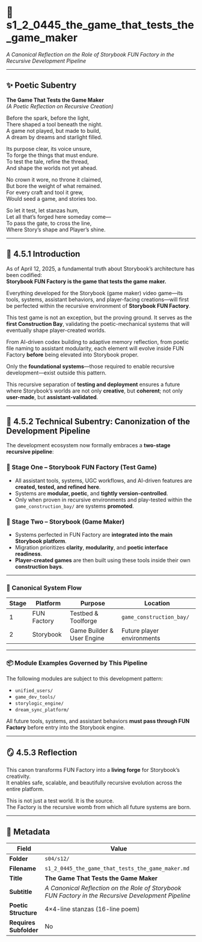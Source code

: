 # 📜 s1_2_0445_the_game_that_tests_the_game_maker  
*A Canonical Reflection on the Role of Storybook FUN Factory in the Recursive Development Pipeline*  

---

## ✨ Poetic Subentry  
**The Game That Tests the Game Maker**  
*(A Poetic Reflection on Recursive Creation)*

Before the spark, before the light,  
There shaped a tool beneath the night.  
A game not played, but made to build,  
A dream by dreams and starlight filled.  

Its purpose clear, its voice unsure,  
To forge the things that must endure.  
To test the tale, refine the thread,  
And shape the worlds not yet ahead.  

No crown it wore, no throne it claimed,  
But bore the weight of what remained.  
For every craft and tool it grew,  
Would seed a game, and stories too.  

So let it test, let stanzas hum,  
Let all that’s forged here someday come—  
To pass the gate, to cross the line,  
Where Story’s shape and Player’s shine.  

---

## 📘 4.5.1 Introduction

As of April 12, 2025, a fundamental truth about Storybook’s architecture has been codified:  
**Storybook FUN Factory is the game that tests the game maker.**

Everything developed for the Storybook (game maker) video game—its tools, systems, assistant behaviors, and player-facing creations—will first be perfected within the recursive environment of **Storybook FUN Factory**.

This test game is not an exception, but the proving ground. It serves as the **first Construction Bay**, validating the poetic-mechanical systems that will eventually shape player-created worlds.

From AI-driven codex building to adaptive memory reflection, from poetic file naming to assistant modularity, each element will evolve inside FUN Factory **before** being elevated into Storybook proper.

Only the **foundational systems**—those required to enable recursive development—exist outside this pattern.

This recursive separation of **testing and deployment** ensures a future where Storybook’s worlds are not only **creative**, but **coherent**; not only **user-made**, but **assistant-validated**.

---

## 📂 4.5.2 Technical Subentry: Canonization of the Development Pipeline

The development ecosystem now formally embraces a **two-stage recursive pipeline**:

### 🔹 Stage One – Storybook FUN Factory (Test Game)

- All assistant tools, systems, UGC workflows, and AI-driven features are **created, tested, and refined here**.  
- Systems are **modular, poetic**, and **tightly version-controlled**.  
- Only when proven in recursive environments and play-tested within the `game_construction_bay/` are systems **promoted**.

### 🔹 Stage Two – Storybook (Game Maker)

- Systems perfected in FUN Factory are **integrated into the main Storybook platform**.  
- Migration prioritizes **clarity**, **modularity**, and **poetic interface readiness**.  
- **Player-created games** are then built using these tools inside their own **construction bays**.

---

### 🧠 Canonical System Flow

| Stage | Platform | Purpose | Location |
|-------|----------|---------|----------|
| 1 | FUN Factory | Testbed & Toolforge | `game_construction_bay/` |
| 2 | Storybook | Game Builder & User Engine | Future player environments |

---

### 📦 Module Examples Governed by This Pipeline

The following modules are subject to this development pattern:

- `unified_users/`  
- `game_dev_tools/`  
- `storylogic_engine/`  
- `dream_sync_platform/`  

All future tools, systems, and assistant behaviors **must pass through FUN Factory** before entry into the Storybook engine.

---

## 🪞 4.5.3 Reflection

This canon transforms FUN Factory into a **living forge** for Storybook’s creativity.  
It enables safe, scalable, and beautifully recursive evolution across the entire platform.  

This is not just a test world. It is the source.  
The Factory is the recursive womb from which all future systems are born.

---

## 🧩 Metadata  

| Field | Value |
|-------|-------|
| **Folder** | `s04/s12/` |
| **Filename** | `s1_2_0445_the_game_that_tests_the_game_maker.md` |
| **Title** | **The Game That Tests the Game Maker** |
| **Subtitle** | *A Canonical Reflection on the Role of Storybook FUN Factory in the Recursive Development Pipeline* |
| **Poetic Structure** | 4×4-line stanzas (16-line poem) |
| **Requires Subfolder** | No |
